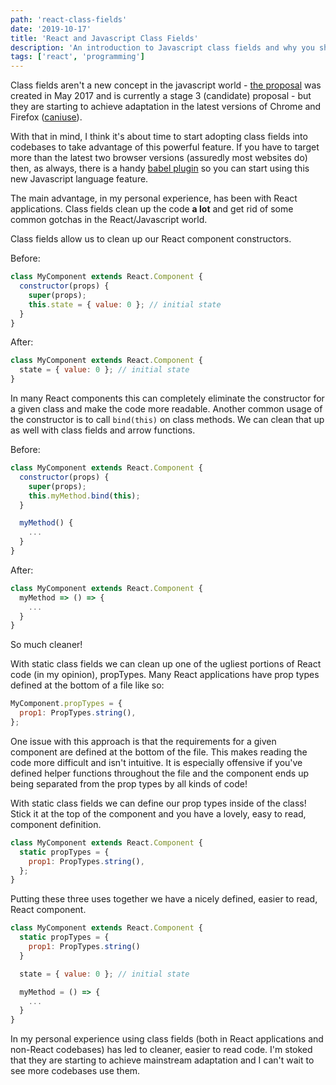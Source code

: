 ```yaml
---
path: 'react-class-fields'
date: '2019-10-17'
title: 'React and Javascript Class Fields'
description: 'An introduction to Javascript class fields and why you should use them with React components.'
tags: ['react', 'programming']
---
```


Class fields aren't a new concept in the javascript world - [the proposal](https://github.com/tc39/proposal-class-fields) was created in May 2017 and is currently a stage 3 (candidate) proposal - but they are starting to achieve adaptation in the latest versions of Chrome and Firefox ([caniuse](https://caniuse.com/#search=class%20fields)).

With that in mind, I think it's about time to start adopting class fields into codebases to take advantage of this powerful feature. If you have to target more than the latest two browser versions (assuredly most websites do) then, as always, there is a handy [babel plugin](https://babeljs.io/docs/en/babel-plugin-proposal-class-properties) so you can start using this new Javascript language feature.

The main advantage, in my personal experience, has been with React applications. Class fields clean up the code **a lot** and get rid of some common gotchas in the React/Javascript world.

Class fields allow us to clean up our React component constructors.

Before:

```javascript
class MyComponent extends React.Component {
  constructor(props) {
    super(props);
    this.state = { value: 0 }; // initial state
  }
}
```

After:

```javascript
class MyComponent extends React.Component {
  state = { value: 0 }; // initial state
}
```

In many React components this can completely eliminate the constructor for a given class and make the code more readable. Another common usage of the constructor is to call `bind(this)` on class methods. We can clean that up as well with class fields and arrow functions.

Before:

```javascript
class MyComponent extends React.Component {
  constructor(props) {
    super(props);
    this.myMethod.bind(this);
  }

  myMethod() {
    ...
  }
}
```

After:

```javascript
class MyComponent extends React.Component {
  myMethod => () => {
    ...
  }
}
```

So much cleaner!

With static class fields we can clean up one of the ugliest portions of React code (in my opinion), propTypes. Many React applications have prop types defined at the bottom of a file like so:

```javascript
MyComponent.propTypes = {
  prop1: PropTypes.string(),
};
```

One issue with this approach is that the requirements for a given component are defined at the bottom of the file. This makes reading the code more difficult and isn't intuitive. It is especially offensive if you've defined helper functions throughout the file and the component ends up being separated from the prop types by all kinds of code!

With static class fields we can define our prop types inside of the class! Stick it at the top of the component and you have a lovely, easy to read, component definition.

```javascript
class MyComponent extends React.Component {
  static propTypes = {
    prop1: PropTypes.string(),
  };
}
```

Putting these three uses together we have a nicely defined, easier to read, React component.

```javascript
class MyComponent extends React.Component {
  static propTypes = {
    prop1: PropTypes.string()
  }

  state = { value: 0 }; // initial state

  myMethod = () => {
    ...
  }
}
```

In my personal experience using class fields (both in React applications and non-React codebases) has led to cleaner, easier to read code. I'm stoked that they are starting to achieve mainstream adaptation and I can't wait to see more codebases use them.
